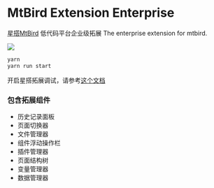 # MtBird Extension Enterprise

[星搭MtBird](https://github.com/staringos/mtbird) 低代码平台企业级拓展 The enterprise extension for mtbird.

<img src="https://mtbird-cdn.staringos.com/product/movies/example-mini-2.gif" />

```bash
yarn
yarn run start
```

开启星搭拓展调试，请参考[这个文档](https://docs.staringos.com/?path=/docs/%E6%8B%93%E5%B1%95-%E5%BF%AB%E9%80%9F%E5%BC%80%E5%A7%8B--page#%E5%BC%80%E5%A7%8B%E8%B0%83%E8%AF%95)

### 包含拓展组件

- 历史记录面板
- 页面切换器
- 文件管理器
- 组件浮动操作栏
- 插件管理器
- 页面结构树
- 变量管理器
- 数据管理器
